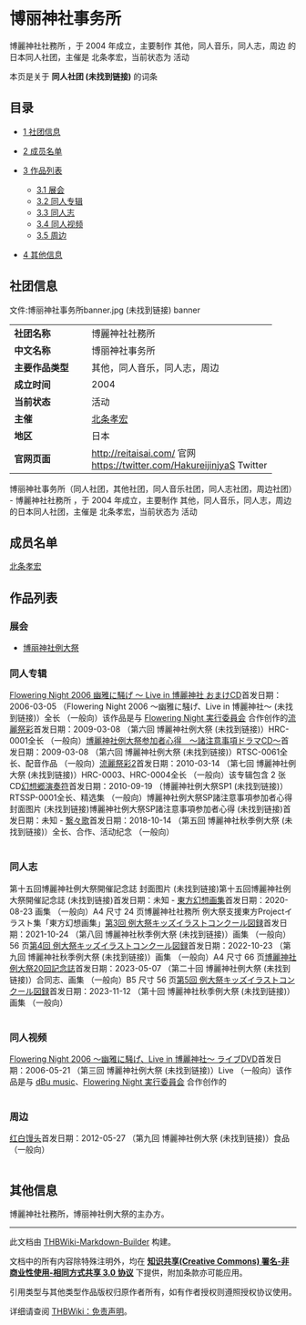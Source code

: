 # 博丽神社事务所

<!-- source html: G:\repos\THBWiki-Markdown-Builder\THBWikiMarkdown\Temp\main\c\c2\ns0%3A%E5%8D%9A%E4%B8%BD%E7%A5%9E%E7%A4%BE%E4%BA%8B%E5%8A%A1%E6%89%80.html -->

博麗神社社務所 ，于 2004 年成立，主要制作 其他，同人音乐，同人志，周边 的日本同人社团，主催是 北条孝宏，当前状态为 活动

本页是关于 **同人社团 (未找到链接)** 的词条
## 目录

- [1 社团信息](#社团信息)
- [2 成员名单](#成员名单)
- [3 作品列表](#作品列表)

  - [3.1 展会](#展会)
  - [3.2 同人专辑](#同人专辑)
  - [3.3 同人志](#同人志)
  - [3.4 同人视频](#同人视频)
  - [3.5 周边](#周边)



- [4 其他信息](#其他信息)




## 社团信息
文件:博丽神社事务所banner.jpg (未找到链接)  banner

<table><tbody><tr><td style="width:120px"><b>社团名称</b></td><td style="min-width:300px"> 博麗神社社務所 </td></tr><tr><td><b>中文名称</b></td><td>博丽神社事务所</td></tr><tr><td><b>主要作品类型</b></td><td>其他，同人音乐，同人志，周边</td></tr><tr><td><b>成立时间</b></td><td>2004</td></tr><tr><td><b>当前状态</b></td><td>活动</td></tr><tr><td><b>主催</b></td><td> <a href="./北条孝宏.md" title="北条孝宏">北条孝宏</a> </td></tr><tr><td><b>地区</b></td><td>日本</td></tr><tr><td><b>官网页面</b></td><td><a rel="nofollow" class="external free" href="http://reitaisai.com/">http://reitaisai.com/</a> 官网<br><a rel="nofollow" class="external free" href="https://twitter.com/HakureijinjyaS">https://twitter.com/HakureijinjyaS</a> Twitter</td></tr></tbody></table>

博丽神社事务所（同人社团，其他社团，同人音乐社团，同人志社团，周边社团） - 博麗神社社務所 ，于 2004 年成立，主要制作 其他，同人音乐，同人志，周边 的日本同人社团，主催是 北条孝宏，当前状态为 活动
## 成员名单
  
[北条孝宏](./北条孝宏.md)
  

## 作品列表
### 展会
- [博丽神社例大祭](./博丽神社例大祭.md)

### 同人专辑
[](./Flowering_Night_2006_幽雅に騒げ_～_Live_in_博麗神社_おまけCD.md)[Flowering Night 2006 幽雅に騒げ ～ Live in 博麗神社 おまけCD](./Flowering_Night_2006_幽雅に騒げ_～_Live_in_博麗神社_おまけCD.md)首发日期：2006-03-05 （Flowering Night 2006 ～幽雅に騒げ、Live in 博麗神社～ (未找到链接)）全长 （一般向）该作品是与 [Flowering Night 実行委員会](./Flowering_Night_実行委員会.md) 合作创作的[](./流麗祭彩.md)[流麗祭彩](./流麗祭彩.md)首发日期：2009-03-08 （第六回 博麗神社例大祭 (未找到链接)）HRC-0001全长 （一般向）[](./博麗神社例大祭参加者心得_～諸注意事項ドラマCD～.md)[博麗神社例大祭参加者心得　～諸注意事項ドラマCD～](./博麗神社例大祭参加者心得_～諸注意事項ドラマCD～.md)首发日期：2009-03-08 （第六回 博麗神社例大祭 (未找到链接)）RTSC-0061全长、​配音作品 （一般向）[](./流麗祭彩2.md)[流麗祭彩2](./流麗祭彩2.md)首发日期：2010-03-14 （第七回 博麗神社例大祭 (未找到链接)）HRC-0003、​HRC-0004全长 （一般向）该专辑包含 2 张CD[](./幻想郷演奏符.md)[幻想郷演奏符](./幻想郷演奏符.md)首发日期：2010-09-19 （博麗神社例大祭SP1 (未找到链接)）RTSSP-0001全长、​精选集 （一般向）博麗神社例大祭SP諸注意事項参加者心得 封面图片 (未找到链接)博麗神社例大祭SP諸注意事項参加者心得 (未找到链接)首发日期：未知 - [](./繋々歌.md)[繋々歌](./繋々歌.md)首发日期：2018-10-14 （第五回 博麗神社秋季例大祭 (未找到链接)）全长、​合作、​活动纪念 （一般向）
<table><style data-mw-deduplicate="TemplateStyles:r686458">.mw-parser-output .simple_work{display:grid;min-height:calc(120px + 0.5rem);grid-template-columns:calc(120px + 0.5rem)1fr;grid-template-rows:auto 1fr;grid-template-areas:"cover title""cover props";overflow:hidden}.mw-parser-output .simple_work-cover{grid-area:cover;align-self:center;justify-self:center;overflow:hidden;max-width:100%;max-height:100%;padding:0.25rem;word-break:break-all}.mw-parser-output .simple_work-cover a.new{display:block;text-align:center;padding:0.25rem}.mw-parser-output .simple_work-title{grid-area:title;margin-top:0.25rem;padding-left:0.25rem;font-weight:bold}.mw-parser-output .simple_work-props{grid-area:props;padding-left:0.25rem}.mw-parser-output .simple_work-prop{margin:0.125rem 0}</style>

<link rel="mw-deduplicated-inline-style" href="mw-data:TemplateStyles:r686458">

<link rel="mw-deduplicated-inline-style" href="mw-data:TemplateStyles:r686458">

<link rel="mw-deduplicated-inline-style" href="mw-data:TemplateStyles:r686458">

<link rel="mw-deduplicated-inline-style" href="mw-data:TemplateStyles:r686458">

<link rel="mw-deduplicated-inline-style" href="mw-data:TemplateStyles:r686458">
<link rel="mw-deduplicated-inline-style" href="mw-data:TemplateStyles:r686458">
</table>


### 同人志
第十五回博麗神社例大祭開催記念誌 封面图片 (未找到链接)第十五回博麗神社例大祭開催記念誌 (未找到链接)首发日期：未知 - [](./東方幻想画集.md)[東方幻想画集](./東方幻想画集.md)首发日期：2020-08-23 画集 （一般向）A4&#160;尺寸 24&#160;页博麗神社社務所 例大祭支援東方Projectイラスト集「東方幻想画集」[](./第3回_例大祭キッズイラストコンクール図録.md)[第3回 例大祭キッズイラストコンクール図録](./第3回_例大祭キッズイラストコンクール図録.md)首发日期：2021-10-24 （第八回 博麗神社秋季例大祭 (未找到链接)）画集 （一般向） 56&#160;页[](./第4回_例大祭キッズイラストコンクール図録.md)[第4回 例大祭キッズイラストコンクール図録](./第4回_例大祭キッズイラストコンクール図録.md)首发日期：2022-10-23 （第九回 博麗神社秋季例大祭 (未找到链接)）画集 （一般向）A4&#160;尺寸 66&#160;页[](./博麗神社例大祭20回記念誌.md)[博麗神社例大祭20回記念誌](./博麗神社例大祭20回記念誌.md)首发日期：2023-05-07 （第二十回 博麗神社例大祭 (未找到链接)）合同志、​画集 （一般向）B5&#160;尺寸 56&#160;页[](./第5回_例大祭キッズイラストコンクール図録.md)[第5回 例大祭キッズイラストコンクール図録](./第5回_例大祭キッズイラストコンクール図録.md)首发日期：2023-11-12 （第十回 博麗神社秋季例大祭 (未找到链接)）画集 （一般向）
<table><link rel="mw-deduplicated-inline-style" href="mw-data:TemplateStyles:r686458">
<link rel="mw-deduplicated-inline-style" href="mw-data:TemplateStyles:r686458">

<link rel="mw-deduplicated-inline-style" href="mw-data:TemplateStyles:r686458">

<link rel="mw-deduplicated-inline-style" href="mw-data:TemplateStyles:r686458">

<link rel="mw-deduplicated-inline-style" href="mw-data:TemplateStyles:r686458">

<link rel="mw-deduplicated-inline-style" href="mw-data:TemplateStyles:r686458">
</table>


### 同人视频
[](./Flowering_Night_2006_～幽雅に騒げ、Live_in_博麗神社～_ライブDVD.md)[Flowering Night 2006 ～幽雅に騒げ、Live in 博麗神社～ ライブDVD](./Flowering_Night_2006_～幽雅に騒げ、Live_in_博麗神社～_ライブDVD.md)首发日期：2006-05-21 （第三回 博麗神社例大祭 (未找到链接)）Live （一般向）该作品是与 [dBu music](./dBu_music.md)、​[Flowering Night 実行委員会](./Flowering_Night_実行委員会.md) 合作创作的
<table><link rel="mw-deduplicated-inline-style" href="mw-data:TemplateStyles:r686458">
</table>


### 周边
[](./红白馒头.md)[红白馒头](./红白馒头.md)首发日期：2012-05-27 （第九回 博麗神社例大祭 (未找到链接)）食品 （一般向）
<table><link rel="mw-deduplicated-inline-style" href="mw-data:TemplateStyles:r686458">
</table>


## 其他信息
  
博麗神社社務所，博丽神社例大祭的主办方。
  





---

此文档由 [THBWiki-Markdown-Builder](https://github.com/Delsin-Yu/THBWiki-Markdown-Builder) 构建。

文档中的所有内容除特殊注明外，均在 [**知识共享(Creative Commons) 署名-非商业性使用-相同方式共享 3.0 协议**](https://creativecommons.org/licenses/by-sa/3.0/deed.zh-hans) 下提供，附加条款亦可能应用。

引用类型与其他类型作品版权归原作者所有，如有作者授权则遵照授权协议使用。

详细请查阅 [THBWiki：免责声明](https://thbwiki.cc/THBWiki:%E5%85%8D%E8%B4%A3%E5%A3%B0%E6%98%8E)。

